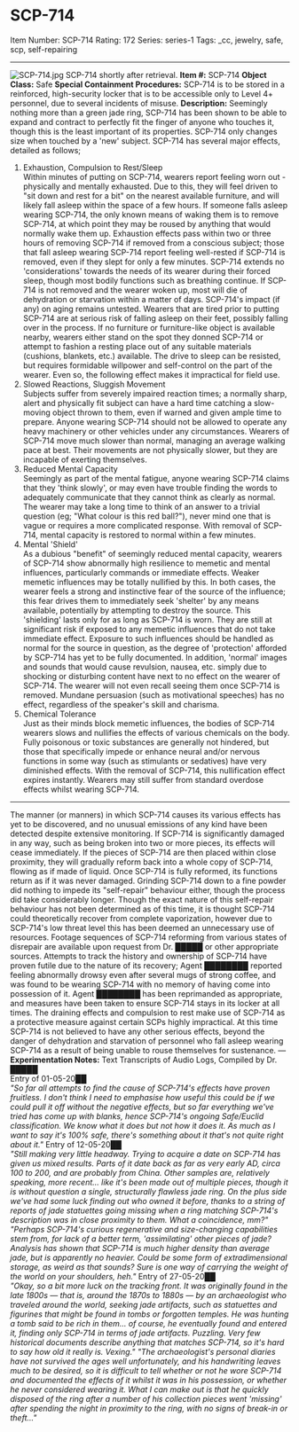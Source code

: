 # SCP-714
Item Number: SCP-714
Rating: 172
Series: series-1
Tags: _cc, jewelry, safe, scp, self-repairing

---

![SCP-714.jpg](http://scp-wiki.wikidot.com/local--files/scp-714/SCP-714.jpg)
SCP-714 shortly after retrieval.
**Item #:** SCP-714
**Object Class:** Safe
**Special Containment Procedures:** SCP-714 is to be stored in a reinforced, high-security locker that is to be accessible only to Level 4+ personnel, due to several incidents of misuse.
**Description:** Seemingly nothing more than a green jade ring, SCP-714 has been shown to be able to expand and contract to perfectly fit the finger of anyone who touches it, though this is the least important of its properties. SCP-714 only changes size when touched by a 'new' subject.
SCP-714 has several major effects, detailed as follows;
1) Exhaustion, Compulsion to Rest/Sleep  
Within minutes of putting on SCP-714, wearers report feeling worn out - physically and mentally exhausted. Due to this, they will feel driven to "sit down and rest for a bit" on the nearest available furniture, and will likely fall asleep within the space of a few hours. If someone falls asleep wearing SCP-714, the only known means of waking them is to remove SCP-714, at which point they may be roused by anything that would normally wake them up. Exhaustion effects pass within two or three hours of removing SCP-714 if removed from a conscious subject; those that fall asleep wearing SCP-714 report feeling well-rested if SCP-714 is removed, even if they slept for only a few minutes.
SCP-714 extends no 'considerations' towards the needs of its wearer during their forced sleep, though most bodily functions such as breathing continue. If SCP-714 is not removed and the wearer woken up, most will die of dehydration or starvation within a matter of days. SCP-714's impact (if any) on aging remains untested.
Wearers that are tired prior to putting SCP-714 are at serious risk of falling asleep on their feet, possibly falling over in the process. If no furniture or furniture-like object is available nearby, wearers either stand on the spot they donned SCP-714 or attempt to fashion a resting place out of any suitable materials (cushions, blankets, etc.) available.
The drive to sleep can be resisted, but requires formidable willpower and self-control on the part of the wearer. Even so, the following effect makes it impractical for field use.
2) Slowed Reactions, Sluggish Movement  
Subjects suffer from severely impaired reaction times; a normally sharp, alert and physically fit subject can have a hard time catching a slow-moving object thrown to them, even if warned and given ample time to prepare. Anyone wearing SCP-714 should not be allowed to operate any heavy machinery or other vehicles under any circumstances.
Wearers of SCP-714 move much slower than normal, managing an average walking pace at best. Their movements are not physically slower, but they are incapable of exerting themselves.
3) Reduced Mental Capacity  
Seemingly as part of the mental fatigue, anyone wearing SCP-714 claims that they 'think slowly', or may even have trouble finding the words to adequately communicate that they cannot think as clearly as normal. The wearer may take a long time to think of an answer to a trivial question (eg; "What colour is this red ball?"), never mind one that is vague or requires a more complicated response.
With removal of SCP-714, mental capacity is restored to normal within a few minutes.
4) Mental 'Shield'  
As a dubious "benefit" of seemingly reduced mental capacity, wearers of SCP-714 show abnormally high resilience to memetic and mental influences, particularly commands or immediate effects. Weaker memetic influences may be totally nullified by this. In both cases, the wearer feels a strong and instinctive fear of the source of the influence; this fear drives them to immediately seek 'shelter' by any means available, potentially by attempting to destroy the source. This 'shielding' lasts only for as long as SCP-714 is worn.
They are still at significant risk if exposed to any memetic influences that do not take immediate effect. Exposure to such influences should be handled as normal for the source in question, as the degree of 'protection' afforded by SCP-714 has yet to be fully documented.
In addition, 'normal' images and sounds that would cause revulsion, nausea, etc. simply due to shocking or disturbing content have next to no effect on the wearer of SCP-714. The wearer will not even recall seeing them once SCP-714 is removed. Mundane persuasion (such as motivational speeches) has no effect, regardless of the speaker's skill and charisma.
5) Chemical Tolerance  
Just as their minds block memetic influences, the bodies of SCP-714 wearers slows and nullifies the effects of various chemicals on the body. Fully poisonous or toxic substances are generally not hindered, but those that specifically impede or enhance neural and/or nervous functions in some way (such as stimulants or sedatives) have very diminished effects. With the removal of SCP-714, this nullification effect expires instantly. Wearers may still suffer from standard overdose effects whilst wearing SCP-714.
* * *
The manner (or manners) in which SCP-714 causes its various effects has yet to be discovered, and no unusual emissions of any kind have been detected despite extensive monitoring. If SCP-714 is significantly damaged in any way, such as being broken into two or more pieces, its effects will cease immediately. If the pieces of SCP-714 are then placed within close proximity, they will gradually reform back into a whole copy of SCP-714, flowing as if made of liquid. Once SCP-714 is fully reformed, its functions return as if it was never damaged. Grinding SCP-714 down to a fine powder did nothing to impede its "self-repair" behaviour either, though the process did take considerably longer. Though the exact nature of this self-repair behaviour has not been determined as of this time, it is thought SCP-714 could theoretically recover from complete vaporization, however due to SCP-714's low threat level this has been deemed an unnecessary use of resources. Footage sequences of SCP-714 reforming from various states of disrepair are available upon request from Dr. █████ or other appropriate sources.
Attempts to track the history and ownership of SCP-714 have proven futile due to the nature of its recovery; Agent ████████ reported feeling abnormally drowsy even after several mugs of strong coffee, and was found to be wearing SCP-714 with no memory of having come into possession of it. Agent ████████ has been reprimanded as appropriate, and measures have been taken to ensure SCP-714 stays in its locker at all times.
The draining effects and compulsion to rest make use of SCP-714 as a protective measure against certain SCPs highly impractical. At this time SCP-714 is not believed to have any other serious effects, beyond the danger of dehydration and starvation of personnel who fall asleep wearing SCP-714 as a result of being unable to rouse themselves for sustenance.
—
**Experimentation Notes:** Text Transcripts of Audio Logs, Compiled by Dr. █████  
Entry of 01-05-20██  
_"So far all attempts to find the cause of SCP-714's effects have proven fruitless. I don't think I need to emphasise how useful this could be if we could pull it off without the negative effects, but so far everything we've tried has come up with blanks, hence SCP-714's ongoing Safe/Euclid classification. We know what it does but not how it does it. As much as I want to say it's 100% safe, there's something about it that's not quite right about it."_
Entry of 12-05-20██  
_"Still making very little headway. Trying to acquire a date on SCP-714 has given us mixed results. Parts of it date back as far as very early AD, circa 100 to 200, and are probably from China. Other samples are, relatively speaking, more recent… like it's been made out of multiple pieces, though it is without question a single, structurally flawless jade ring. On the plus side we've had some luck finding out who owned it before, thanks to a string of reports of jade statuettes going missing when a ring matching SCP-714's description was in close proximity to them. What a coincidence, mm?"_
_"Perhaps SCP-714's curious regenerative and size-changing capabilities stem from, for lack of a better term, 'assimilating' other pieces of jade? Analysis has shown that SCP-714 is much higher density than average jade, but is apparently no heavier. Could be some form of extradimensional storage, as weird as that sounds? Sure is one way of carrying the weight of the world on your shoulders, heh."_
Entry of 27-05-20██  
_"Okay, so a bit more luck on the tracking front. It was originally found in the late 1800s — that is, around the 1870s to 1880s — by an archaeologist who traveled around the world, seeking jade artifacts, such as statuettes and figurines that might be found in tombs or forgotten temples. He was hunting a tomb said to be rich in them… of course, he eventually found and entered it, finding only SCP-714 in terms of jade artifacts. Puzzling. Very few historical documents describe anything that matches SCP-714, so it's hard to say how old it really is. Vexing."_
_"The archaeologist's personal diaries have not survived the ages well unfortunately, and his handwriting leaves much to be desired, so it is difficult to tell whether or not he wore SCP-714 and documented the effects of it whilst it was in his possession, or whether he never considered wearing it. What I can make out is that he quickly disposed of the ring after a number of his collection pieces went 'missing' after spending the night in proximity to the ring, with no signs of break-in or theft…"_